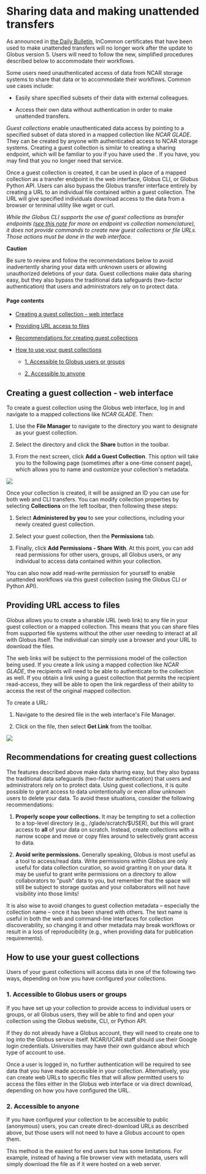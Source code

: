 # Sharing data and making unattended transfers

As announced in [the Daily
Bulletin](https://arc.ucar.edu/daily_b_posts/331), InCommon certificates
that have been used to make unattended transfers will no longer work
after the update to Globus version 5. Users will need to follow the new,
simplified procedures described below to accommodate their workflows.

Some users need unauthenticated access of data from NCAR storage systems
to share that data or to accommodate their workflows. Common use cases
include:

- Easily share specified subsets of their data with external colleagues.

- Access their own data without authentication in order to make
  unattended transfers.

*Guest collections* enable unauthenticated data access by pointing to a
specified subset of data stored in a mapped collection like *NCAR
GLADE*. They can be created by anyone with authenticated access to NCAR
storage systems. Creating a guest collection is similar to creating a
sharing endpoint, which will be familiar to you if you have used the .
If you have, you may find that you no longer need that service.

Once a guest collection is created, it can be used in place of a mapped
collection as a transfer endpoint in the web interface, Globus CLI, or
Globus Python API. Users can also bypass the Globus transfer interface
entirely by creating a URL to an individual file contained within a
guest collection. The URL will give specified individuals download
access to the data from a browser or terminal utility like wget or curl.

*While the Globus CLI supports the use of guest collections as transfer
endpoints ([see this
note](https://docs.globus.org/cli/collections_vs_endpoints/#globus_cli_handling_of_endpoint_vs_collection_confusion)
for more on endpoint vs collection nomenclature), it does not provide
commands to create new guest collections or file URLs. Those actions
must be done in the web interface.*

**Caution**

Be sure to review and follow the recommendations below to avoid
inadvertently sharing your data with unknown users or allowing
unauthorized deletions of your data. Guest collections make data sharing
easy, but they also bypass the traditional data safeguards (two-factor
authentication) that users and administrators rely on to protect data.

#### Page contents

- [Creating a guest collection - web
  interface](#Sharingdataandmakingunattendedtransfers)

- [Providing URL access to
  files](#Sharingdataandmakingunattendedtransfers)

- [Recommendations for creating guest
  collections](#Sharingdataandmakingunattendedtransfers)

- [How to use your guest
  collections](#Sharingdataandmakingunattendedtransfers)

  - [1. Accessible to Globus users or
    groups](#Sharingdataandmakingunattendedtransfers)

  - [2. Accessible to anyone](#Sharingdataandmakingunattendedtransfers)

## Creating a guest collection - web interface

To create a guest collection using the Globus web interface, log in and
navigate to a mapped collections like *NCAR GLADE*. Then:

1.  Use the **File Manager** to navigate to the directory you want to
    designate as your guest collection.

2.  Select the directory and click the **Share** button in the toolbar.

3.  From the next screen, click **Add a Guest Collection**. This option
    will take you to the following page (sometimes after a one-time
    consent page), which allows you to name and customize your
    collection's metadata.

![](media/image1.png)

Once your collection is created, it will be assigned an ID you can use
for both web and CLI transfers. You can modify collection properties by
selecting **Collections** on the left toolbar, then following these
steps:

1.  Select **Administered by you** to see your collections, including
    your newly created guest collection.

2.  Select your guest collection, then the **Permissions** tab.

3.  Finally, click **Add Permissions - Share With**. At this point, you
    can add read permissions for other users, groups, all Globus users,
    or any individual to access data contained within your collection.

You can also now add read-write permission for yourself to enable
unattended workflows via this guest collection (using the Globus CLI or
Python API).

## Providing URL access to files

Globus allows you to create a sharable URL (web link) to any file in
your guest collection or a mapped collection. This means that you can
share files from supported file systems without the other user needing
to interact at all with Globus itself. The individual can simply use a
browser and your URL to download the files.

The web links will be subject to the permissions model of the collection
being used. If you create a link using a mapped collection like *NCAR
GLADE*, the recipients will need to be able to authenticate to the
collection as well. If you obtain a link using a guest collection that
permits the recipient read-access, they will be able to open the link
regardless of their ability to access the rest of the original mapped
collection.

To create a URL:

1.  Navigate to the desired file in the web interface's File Manager.

2.  Click on the file, then select **Get Link** from the toolbar.

![](media/image2.png)

## Recommendations for creating guest collections

The features described above make data sharing easy, but they also
bypass the traditional data safeguards (two-factor authentication) that
users and administrators rely on to protect data. Using guest
collections, it is quite possible to grant access to data
unintentionally or even allow unknown users to delete your data. To
avoid these situations, consider the following recommendations:

1.  **Properly scope your collections.** It may be tempting to set a
    collection to a top-level directory (e.g., /glade/scratch/\$USER),
    but this will grant access to **all** of your data on scratch.
    Instead, create collections with a narrow scope and move or copy
    files around to selectively grant access to data.

2.  **Avoid write permissions.** Generally speaking, Globus is most
    useful as a tool to access/read data. Write permissions within
    Globus are only useful for data collection curation, so avoid
    granting it on your data. It may be useful to grant write
    permissions on a directory to allow collaborators to "push" data to
    you, but remember that the space will still be subject to storage
    quotas and your collaborators will not have visibility into those
    limits!

It is also wise to avoid changes to guest collection metadata –
especially the collection name – once it has been shared with others.
The text name is useful in both the web and command-line interfaces for
collection discoverability, so changing it and other metadata may break
workflows or result in a loss of reproducibility (e.g., when providing
data for publication requirements).

## How to use your guest collections

Users of your guest collections will access data in one of the following
two ways, depending on how you have configured your collections.

### 1. Accessible to Globus users or groups

If you have set up your collection to provide access to individual users
or groups, or all Globus users, they will be able to find and open your
collection using the Globus website, CLI, or Python API.

If they do not already have a Globus account, they will need to create
one to log into the Globus service itself. NCAR/UCAR staff should use
their Google login credentials. Universities may have their own guidance
about which type of account to use.

Once a user is logged in, no further authentication will be required to
see data that you have made accessible in your collection.
Alternatively, you can create web URLs to specific files that will allow
permitted users to access the files either in the Globus web interface
or via direct download, depending on how you have configured the URL.

### 2. Accessible to anyone

If you have configured your collection to be accessible to public
(anonymous) users, you can create direct-download URLs as described
above, but those users will not need to have a Globus account to open
them.

This method is the easiest for end users but has some limitations. For
example, instead of having a file browser view with metadata, users will
simply download the file as if it were hosted on a web server.
